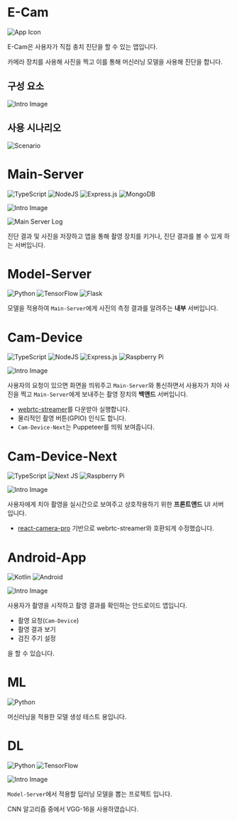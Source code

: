 # E-Cam

![App Icon](./docs/app_icon.png)

E-Cam은 사용자가 직접 충치 진단을 할 수 있는 앱입니다.

카메라 장치를 사용해 사진을 찍고 이를 통해 머신러닝 모델을 사용해 진단을 합니다.

## 구성 요소

![Intro Image](./docs/intro.png)

## 사용 시나리오

![Scenario](./docs/total_scenario.png)

# Main-Server

![TypeScript](https://img.shields.io/badge/typescript-%23007ACC.svg?style=for-the-badge&logo=typescript&logoColor=white)
![NodeJS](https://img.shields.io/badge/node.js-6DA55F?style=for-the-badge&logo=node.js&logoColor=white)
![Express.js](https://img.shields.io/badge/express.js-%23404d59.svg?style=for-the-badge&logo=express&logoColor=%2361DAFB)
![MongoDB](https://img.shields.io/badge/MongoDB-%234ea94b.svg?style=for-the-badge&logo=mongodb&logoColor=white)

![Intro Image](./docs/intro_main.png)

![Main Server Log](./docs/main_server_log.png)


진단 결과 및 사진을 저장하고 앱을 통해 촬영 장치를 키거나, 진단 결과를 볼 수 있게 하는 서버입니다.

# Model-Server

![Python](https://img.shields.io/badge/python-3670A0?style=for-the-badge&logo=python&logoColor=ffdd54)
![TensorFlow](https://img.shields.io/badge/TensorFlow-%23FF6F00.svg?style=for-the-badge&logo=TensorFlow&logoColor=white)
![Flask](https://img.shields.io/badge/flask-%23000.svg?style=for-the-badge&logo=flask&logoColor=white)

모델을 적용하여 `Main-Server`에게 사진의 측정 결과를 알려주는 **내부** 서버입니다.

# Cam-Device

![TypeScript](https://img.shields.io/badge/typescript-%23007ACC.svg?style=for-the-badge&logo=typescript&logoColor=white)
![NodeJS](https://img.shields.io/badge/node.js-6DA55F?style=for-the-badge&logo=node.js&logoColor=white)
![Express.js](https://img.shields.io/badge/express.js-%23404d59.svg?style=for-the-badge&logo=express&logoColor=%2361DAFB)
![Raspberry Pi](https://img.shields.io/badge/-RaspberryPi-C51A4A?style=for-the-badge&logo=Raspberry-Pi)

![Intro Image](./docs/intro_cam.png)

사용자의 요청이 있으면 화면을 띄워주고 `Main-Server`와 통신하면서 사용자가 치아 사진을 찍고 `Main-Server`에게 보내주는 촬영 장치의 **백앤드** 서버입니다.

 * [webrtc-streamer](https://github.com/mpromonet/webrtc-streamer)를 다운받아 실행합니다.
 * 물리적인 촬영 버튼(GPIO) 인식도 합니다.
 * `Cam-Device-Next`는 Puppeteer를 띄워 보여줍니다.

# Cam-Device-Next

![TypeScript](https://img.shields.io/badge/typescript-%23007ACC.svg?style=for-the-badge&logo=typescript&logoColor=white)
![Next JS](https://img.shields.io/badge/Next-black?style=for-the-badge&logo=next.js&logoColor=white)
![Raspberry Pi](https://img.shields.io/badge/-RaspberryPi-C51A4A?style=for-the-badge&logo=Raspberry-Pi)

![Intro Image](./docs/intro_cam_next.png)

사용자에게 치아 촬영을 실시간으로 보여주고 상호작용하기 위한 **프론트앤드** UI 서버 입니다.

 * [react-camera-pro](https://github.com/purple-technology/react-camera-pro) 기반으로 webrtc-streamer와 호환되게 수정했습니다.

# Android-App

![Kotlin](https://img.shields.io/badge/kotlin-%230095D5.svg?style=for-the-badge&logo=kotlin&logoColor=white)
![Android](https://img.shields.io/badge/Android-3DDC84?style=for-the-badge&logo=android&logoColor=white)

![Intro Image](./docs/intro_android.png)

사용자가 촬영을 시작하고 촬영 결과를 확인하는 안드로이드 앱입니다.

 * 촬영 요청(`Cam-Device`)
 * 촬영 결과 보기
 * 검진 주기 설정

을 할 수 있습니다.

# ML

![Python](https://img.shields.io/badge/python-3670A0?style=for-the-badge&logo=python&logoColor=ffdd54)

머신러닝을 적용한 모델 생성 테스트 용입니다.

# DL

![Python](https://img.shields.io/badge/python-3670A0?style=for-the-badge&logo=python&logoColor=ffdd54)
![TensorFlow](https://img.shields.io/badge/TensorFlow-%23FF6F00.svg?style=for-the-badge&logo=TensorFlow&logoColor=white)

![Intro Image](./docs/intro_dl.png)

`Model-Server`에서 적용할 딥러닝 모델을 뽑는 프로젝트 입니다.

CNN 알고리즘 중에서 VGG-16을 사용하였습니다.
